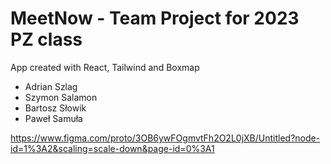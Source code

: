 # MeetNow - Team Project for 2023 PZ class

App created with React, Tailwind and Boxmap

- Adrian Szlag
- Szymon Salamon
- Bartosz Słowik
- Paweł Samuła

https://www.figma.com/proto/3OB6ywFOgmvtFh2O2L0jXB/Untitled?node-id=1%3A2&scaling=scale-down&page-id=0%3A1
